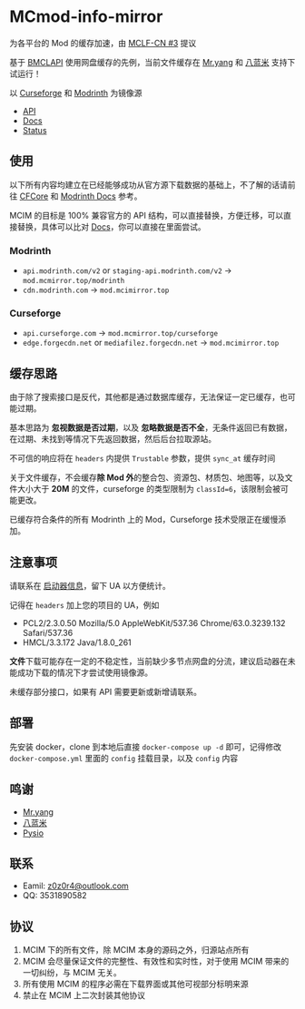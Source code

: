 # MCmod-info-mirror

为各平台的 Mod 的缓存加速，由 [MCLF-CN #3](https://github.com/MCLF-CN/docs/issues/3) 提议

基于 [BMCLAPI](https://bmclapidoc.bangbang93.com) 使用网盘缓存的先例，当前文件缓存在 [Mr.yang](https://github.com/YangHaoNing-CN) 和 [八蓝米](https://alist.8mi.tech) 支持下试运行！

以 [Curseforge](https://curseforge.com/) 和 [Modrinth](https://modrinth.com/) 为镜像源

- [API](https://mod.mcimirror.top)
- [Docs](https://mod.mcimirror.top/docs)
- [Status](https://status.mcimirror.top)

## 使用

以下所有内容均建立在已经能够成功从官方源下载数据的基础上，不了解的话请前往 [CFCore](https://docs.curseforge.com) 和 [Modrinth Docs](https://docs.modrinth.com) 参考。

MCIM 的目标是 100% 兼容官方的 API 结构，可以直接替换，方便迁移，可以直接替换，具体可以比对 [Docs](https://mod.mcimirror.top/docs)，你可以直接在里面尝试。

### Modrinth

- `api.modrinth.com/v2` or `staging-api.modrinth.com/v2` -> `mod.mcmirror.top/modrinth`
- `cdn.modrinth.com` -> `mod.mcimirror.top`

### Curseforge

- `api.curseforge.com` -> `mod.mcmirror.top/curseforge`
- `edge.forgecdn.net` or `mediafilez.forgecdn.net` -> `mod.mcimirror.top`

## 缓存思路

由于除了搜索接口是反代，其他都是通过数据库缓存，无法保证一定已缓存，也可能过期。

基本思路为 **忽视数据是否过期**，以及 **忽略数据是否不全**，无条件返回已有数据，在过期、未找到等情况下先返回数据，然后后台拉取源站。

不可信的响应将在 `headers` 内提供 `Trustable` 参数，提供 `sync_at` 缓存时间

关于文件缓存，不会缓存**除 Mod 外**的整合包、资源包、材质包、地图等，以及文件大小大于 **20M** 的文件，curseforge 的类型限制为 `classId=6`，该限制会被可能更改。

已缓存符合条件的所有 Modrinth 上的 Mod，Curseforge 技术受限正在缓慢添加。

## 注意事项

请联系在 [启动器信息](https://github.com/mcmod-info-mirror/mcim/issues/4)，留下 UA 以方便统计。

记得在 `headers` 加上您的项目的 UA，例如

- PCL2/2.3.0.50 Mozilla/5.0 AppleWebKit/537.36 Chrome/63.0.3239.132 Safari/537.36
- HMCL/3.3.172 Java/1.8.0_261

**文件**下载可能存在一定的不稳定性，当前缺少多节点网盘的分流，建议启动器在未能成功下载的情况下才尝试使用镜像源。

未缓存部分接口，如果有 API 需要更新或新增请联系。

## 部署

先安装 docker，clone 到本地后直接 `docker-compose up -d` 即可，记得修改 `docker-compose.yml` 里面的 `config` 挂载目录，以及 `config` 内容

## 鸣谢

- [Mr.yang](https://github.com/YangHaoNing-CN)
- [八蓝米](https://github.com/8Mi-Tech)
- [Pysio](https://github.com/pysio2007)

## 联系

- Eamil: z0z0r4@outlook.com
- QQ: 3531890582

## 协议

1. MCIM 下的所有文件，除 MCIM 本身的源码之外，归源站点所有
2. MCIM 会尽量保证文件的完整性、有效性和实时性，对于使用 MCIM 带来的一切纠纷，与 MCIM 无关。
3. 所有使用 MCIM 的程序必需在下载界面或其他可视部分标明来源
4. 禁止在 MCIM 上二次封装其他协议
